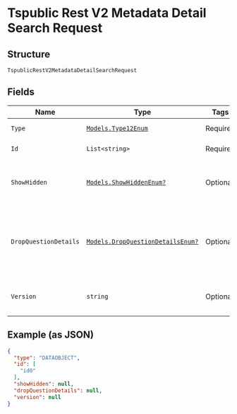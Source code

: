 
# Tspublic Rest V2 Metadata Detail Search Request

## Structure

`TspublicRestV2MetadataDetailSearchRequest`

## Fields

| Name | Type | Tags | Description |
|  --- | --- | --- | --- |
| `Type` | [`Models.Type12Enum`](../../doc/models/type-12-enum.md) | Required | Type of the metadata object being searched. Valid values |
| `Id` | `List<string>` | Required | A JSON array of GUIDs of the objects. |
| `ShowHidden` | [`Models.ShowHiddenEnum?`](../../doc/models/show-hidden-enum.md) | Optional | When set to true, returns details of the hidden objects, such as a column in a worksheet or a table.<br>**Default**: `ShowHiddenEnum.false` |
| `DropQuestionDetails` | [`Models.DropQuestionDetailsEnum?`](../../doc/models/drop-question-details-enum.md) | Optional | When set to true, the search assist data associated with a worksheet is not included in the API response. This attribute is applicable only for DATAOBJECT data type.<br>**Default**: `DropQuestionDetailsEnum.false` |
| `Version` | `string` | Optional | Specify the version to retrieve the objects from. By default, the API returns metadata for all versions of the object. |

## Example (as JSON)

```json
{
  "type": "DATAOBJECT",
  "id": [
    "id0"
  ],
  "showHidden": null,
  "dropQuestionDetails": null,
  "version": null
}
```

